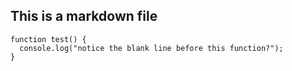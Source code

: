 ## This is a markdown file

```
function test() {
  console.log("notice the blank line before this function?");
}
```